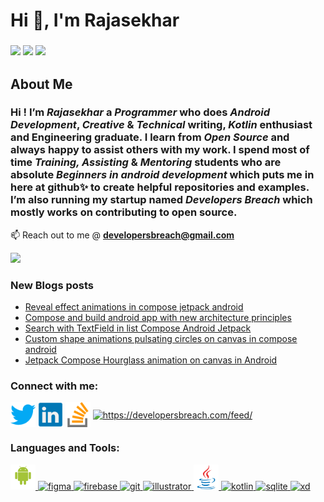 <h1 align="left">Hi 👋, I'm Rajasekhar</h1>
<h3 align="left"><img src="https://img.shields.io/badge/Android-3DDC84?style=for-the-badge&logo=android&logoColor=white" /> <img src="https://img.shields.io/badge/Kotlin-0095D5?&style=for-the-badge&logo=kotlin&logoColor=white" /> <img src="https://img.shields.io/badge/java-%23ED8B00.svg?style=for-the-badge&logo=java&logoColor=white" />
<!-- <h3 align="left">I breathe kotlin, I eat Jetpack Compose and I live to learn, build for android but not literally though.</h3> -->
  
## About Me
### Hi ! I’m ***Rajasekhar*** a ***Programmer*** who does ***Android Development***, ***Creative*** & ***Technical*** writing, ***Kotlin*** enthusiast and Engineering graduate. I learn from ***Open Source*** and always happy to assist others with my work. I spend most of time ***Training, Assisting*** & ***Mentoring*** students who are absolute ***Beginners in android development*** which puts me in here at github:sparkles: to create helpful repositories and examples. I’m also running my startup named ***Developers Breach*** which mostly works on contributing to open source.
  
📫 Reach out to me @ **developersbreach@gmail.com**

![](https://komarev.com/ghpvc/?username=RajashekarRaju)

<!--
<p align="left"> <a href="https://github.com/ryo-ma/github-profile-trophy"><img src="https://github-profile-trophy.vercel.app/?username=rajashekarraju" alt="rajashekarraju" /></a> </p>
<p align="left"> <a href="https://twitter.com/rajashekarke" target="blank"><img src="https://img.shields.io/twitter/follow/rajashekarke?logo=twitter&style=for-the-badge" alt="rajashekarke" /></a> </p>
-->

<!-- 
- 🔭 I’m currently striving on **growth of my organization which provides training for students who are passionate about technology.**
- 🌱 I’m currently learning **Jetpack Compose | Android | Kotlin** 
-->


### New Blogs posts
<!-- BLOG-POST-LIST:START -->
- [Reveal effect animations in compose jetpack android](https://developersbreach.com/reveal-effect-animations-compose-android/)
- [Compose and build android app with new architecture principles](https://developersbreach.com/compose-android-app-architecture/)
- [Search with TextField in list Compose Android Jetpack](https://developersbreach.com/search-with-textfield-list-compose/)
- [Custom shape animations pulsating circles on canvas in compose android](https://developersbreach.com/custom-shape-animations-pulsating-circles-canvas-compose/)
- [Jetpack Compose Hourglass animation on canvas in Android](https://developersbreach.com/hourglass-animation-canvas-compose/)
<!-- BLOG-POST-LIST:END -->

<h3 align="left">Connect with me:</h3>
<p align="left">
<a href="https://twitter.com/rajashekarke" target="blank"><img align="center" src="https://github.com/RajashekarRaju/RajashekarRaju/blob/master/Images/twitter.png" alt="rajashekarke" height="40" width="40" /></a>
<a href="https://www.linkedin.com/in/rajasekhar-k-e/" target="blank"><img align="center" src="https://github.com/RajashekarRaju/RajashekarRaju/blob/master/Images/linkedin.png" alt="rajashekarke" height="40" width="40" /></a>
<a href="https://stackoverflow.com/users/7725103/rajasekhar" target="blank"><img align="center" src="https://github.com/RajashekarRaju/RajashekarRaju/blob/master/Images/stack_overflow.png" alt="rajashekarke" height="40" width="40" /></a>
<a href="https://developersbreach.com/feed/" target="blank"><img align="center" src="https://developersbreach.com/wp-content/uploads/2021/05/cropped-company-logo-low-e1620530924648.png" alt="https://developersbreach.com/feed/" height="40" width="40" /></a>
</p>

<h3 align="left">Languages and Tools:</h3>
<p align="left"> <a href="https://developer.android.com" target="_blank"> <img src="https://raw.githubusercontent.com/devicons/devicon/master/icons/android/android-original-wordmark.svg" alt="android" width="40" height="40"/> </a> <a href="https://www.figma.com/" target="_blank"> <img src="https://www.vectorlogo.zone/logos/figma/figma-icon.svg" alt="figma" width="40" height="40"/> </a> <a href="https://firebase.google.com/" target="_blank"> <img src="https://www.vectorlogo.zone/logos/firebase/firebase-icon.svg" alt="firebase" width="40" height="40"/> </a> <a href="https://git-scm.com/" target="_blank"> <img src="https://www.vectorlogo.zone/logos/git-scm/git-scm-icon.svg" alt="git" width="40" height="40"/> </a> <a href="https://www.adobe.com/in/products/illustrator.html" target="_blank"> <img src="https://www.vectorlogo.zone/logos/adobe_illustrator/adobe_illustrator-icon.svg" alt="illustrator" width="40" height="40"/> </a> <a href="https://www.java.com" target="_blank"> <img src="https://raw.githubusercontent.com/devicons/devicon/master/icons/java/java-original.svg" alt="java" width="40" height="40"/> </a> <a href="https://kotlinlang.org" target="_blank"> <img src="https://www.vectorlogo.zone/logos/kotlinlang/kotlinlang-icon.svg" alt="kotlin" width="40" height="40"/> </a> <a href="https://www.sqlite.org/" target="_blank"> <img src="https://www.vectorlogo.zone/logos/sqlite/sqlite-icon.svg" alt="sqlite" width="40" height="40"/> </a> <a href="https://www.adobe.com/products/xd.html" target="_blank"> <img src="https://cdn.worldvectorlogo.com/logos/adobe-xd.svg" alt="xd" width="40" height="40"/> </a> </p>

<!-- 
<p><img align="left" src="https://github-readme-stats.vercel.app/api/top-langs?username=rajashekarraju&show_icons=true&locale=en&layout=compact" alt="rajashekarraju" /></p>
<p>&nbsp;<img align="center" src="https://github-readme-stats.vercel.app/api?username=rajashekarraju&show_icons=true&locale=en" alt="rajashekarraju" /></p>
<p><img align="center" src="https://github-readme-streak-stats.herokuapp.com/?user=rajashekarraju&" alt="rajashekarraju" /></p> 
-->

